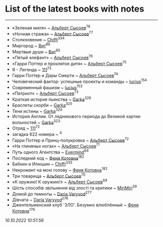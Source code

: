 # List of the latest books with notes
---

* «Зеленая миля» ~ [Альберт Сысоев](users/474/47446642-vkontakte)<sup>78</sup>
* «Ночная стража» ~ [Альберт Сысоев](users/474/47446642-vkontakte)<sup>77</sup>
* Столкновение ~ [Chiffi](users/105/105831994080785626680-google)<sup>334</sup>
* Миргород ~ [Вит](users/300/300273923-vkontakte)<sup>86</sup>
* Мертвые души ~ [Вит](users/300/300273923-vkontakte)<sup>85</sup>
* «Пятый элефант» ~ [Альберт Сысоев](users/474/47446642-vkontakte)<sup>76</sup>
* «Гарри Поттер и проклятое дитя» ~ [Альберт Сысоев](users/474/47446642-vkontakte)<sup>75</sup>
* Я - Легенда ~ [111](users/309/309238388536274478-mailru)<sup>73</sup>
* Гарри Поттер и Дары Смерти ~ [Альберт Сысоев](users/474/47446642-vkontakte)<sup>74</sup>
* Человеческий фактор: успешные проекты и команды ~ [lucius](users/838/83820536-yandex)<sup>154</sup>
* Современный фашизм ~ [lucius](users/838/83820536-yandex)<sup>153</sup>
* «Патриот» ~ [Альберт Сысоев](users/474/47446642-vkontakte)<sup>73</sup>
* Краткая история пьянства ~ [Garka](users/115/115753719718250012620-google)<sup>326</sup>
* Браслеты скорби ~ [Garka](users/115/115753719718250012620-google)<sup>325</sup>
* Тени истины ~ [Garka](users/115/115753719718250012620-google)<sup>324</sup>
* История Англии. От ледникового периода до Великой хартии вольностей ~ [Garka](users/115/115753719718250012620-google)<sup>323</sup>
* Отряд ~ [111](users/309/309238388536274478-mailru)<sup>72</sup>
* загадка 622 номера ~ [](users/101/101368518035734751027-google)<sup>4</sup>
* Гарри Поттер и Принц-полукровка ~ [Альберт Сысоев](users/474/47446642-vkontakte)<sup>72</sup>
* «На глиняных ногах» ~ [Альберт Сысоев](users/474/47446642-vkontakte)<sup>71</sup>
* Путь одного Агентства ~ [Evermind](users/302/302928912-vkontakte)<sup>64</sup>
* Последний ход ~ [Феня Котовна](users/109/109746193906459706720-google)<sup>182</sup>
* Бабкин и Илюшин ~ [Chiffi](users/105/105831994080785626680-google)<sup>333</sup>
* Некромант на мою голову ~ [Феня Котовна](users/109/109746193906459706720-google)<sup>182</sup>
* Три товарища ~ [Альберт Сысоев](users/474/47446642-vkontakte)<sup>70</sup>
* «К оружию! К оружию!» ~ [Альберт Сысоев](users/474/47446642-vkontakte)<sup>69</sup>
* Шість способів звільнення від злості та критики ~ [MiriMiri](users/106/106107989792957993574-google)<sup>39</sup>
* Домой до темноты ~ [Daria Varyvod](users/829/829893410524253-facebook)<sup>277</sup>
* Дівчата ~ [Daria Varyvod](users/829/829893410524253-facebook)<sup>276</sup>
* Джентельменский клуб 'ЗЛО'. Безумно влюблённый ~ [Феня Котовна](users/109/109746193906459706720-google)<sup>179</sup>


_10.10.2022 10:51:56_
